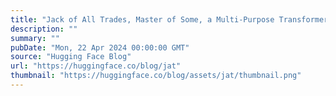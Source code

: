 ```yaml
---
title: "Jack of All Trades, Master of Some, a Multi-Purpose Transformer Agent"
description: ""
summary: ""
pubDate: "Mon, 22 Apr 2024 00:00:00 GMT"
source: "Hugging Face Blog"
url: "https://huggingface.co/blog/jat"
thumbnail: "https://huggingface.co/blog/assets/jat/thumbnail.png"
---
```



